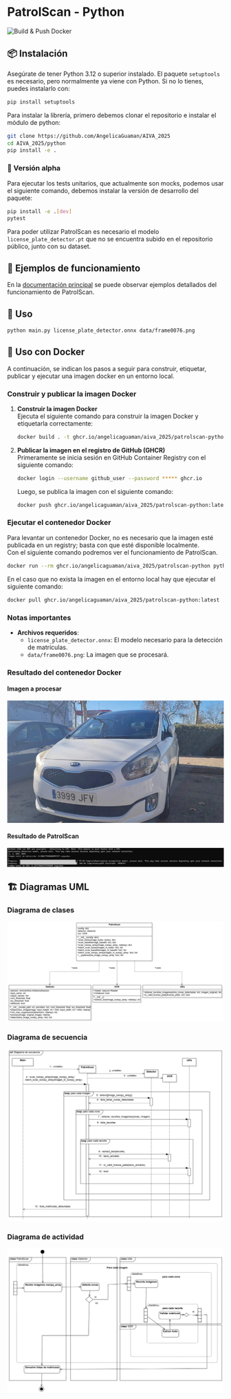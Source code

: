 # PatrolScan - Python

![Build & Push Docker](https://github.com/AngelicaGuaman/AIVA_2025/actions/workflows/docker-image.yml/badge.svg?branch=develop)

## 📦 Instalación

Asegúrate de tener Python 3.12 o superior instalado. El paquete `setuptools` es necesario, pero normalmente ya viene con Python. Si no lo tienes, puedes instalarlo con:

```bash
pip install setuptools
```

Para instalar la librería, primero debemos clonar el repositorio e instalar el módulo de python:

```bash
git clone https://github.com/AngelicaGuaman/AIVA_2025
cd AIVA_2025/python
pip install -e .
```

### 🔬 Versión alpha

Para ejecutar los tests unitarios, que actualmente son mocks, podemos usar el siguiente comando, debemos instalar la versión de desarrollo del paquete:

```bash
pip install -e .[dev]
pytest
```

Para poder utilizar PatrolScan es necesario el modelo `license_plate_detector.pt` que no se encuentra subido en el repositorio público, junto con su dataset.

## 📸 Ejemplos de funcionamiento

En la [documentación principal](../README.md) se puede observar ejemplos detallados del funcionamiento de PatrolScan.

## 🚀 Uso

```bash
python main.py license_plate_detector.onnx data/frame0076.png
```

## 🐳 Uso con Docker

A continuación, se indican los pasos a seguir para construir, etiquetar, publicar y ejecutar una imagen docker en un entorno local.

### Construir y publicar la imagen Docker

1. **Construir la imagen Docker**  
   Ejecuta el siguiente comando para construir la imagen Docker y etiquetarla correctamente:

   ```bash
   docker build . -t ghcr.io/angelicaguaman/aiva_2025/patrolscan-python:latest
   ```

2. **Publicar la imagen en el registro de GitHub (GHCR)**  
   Primeramente se inicia sesión en GitHub Container Registry con el siguiente comando:

   ```bash
   docker login --username github_user --password ***** ghcr.io
   ```

   Luego, se publica la imagen con el siguiente comando:

   ```bash
   docker push ghcr.io/angelicaguaman/aiva_2025/patrolscan-python:latest
   ```

### Ejecutar el contenedor Docker

Para levantar un contenedor Docker, no es necesario que la imagen esté publicada en un registry; basta con que esté disponible localmente.<br>
Con el siguiente comando podremos ver el funcionamiento de PatrolScan.

```bash
docker run --rm ghcr.io/angelicaguaman/aiva_2025/patrolscan-python python main.py license_plate_detector.onnx data/frame0076.png
```

En el caso que no exista la imagen en el entorno local hay que ejecutar el siguiente comando:

```bash
docker pull ghcr.io/angelicaguaman/aiva_2025/patrolscan-python:latest
```

### Notas importantes

- **Archivos requeridos**: 
  - `license_plate_detector.onnx`: El modelo necesario para la detección de matrículas.
  - `data/frame0076.png`: La imagen que se procesará.

### Resultado del contenedor Docker

#### Imagen a procesar
![Imagen a procesar](data/frame0076.png)

#### Resultado de PatrolScan

![Resultado de la imagen procesada](../images/python-docker-result.png)

## 🏗 Diagramas UML

### Diagrama de clases

![Diagrama de clases del módulo Python](../documentation/diagram/clases/DiagramaDeClasePython.jpg)

### Diagrama de secuencia

![Diagrama de secuencia del módulo Python](../documentation/diagram/secuencia/DiagramaDeSecuenciaPython.jpg)

### Diagrama de actividad

![Diagrama de actividad del módulo Python](../documentation/diagram/actividad/DiagramaDeActividadPython.jpg)
